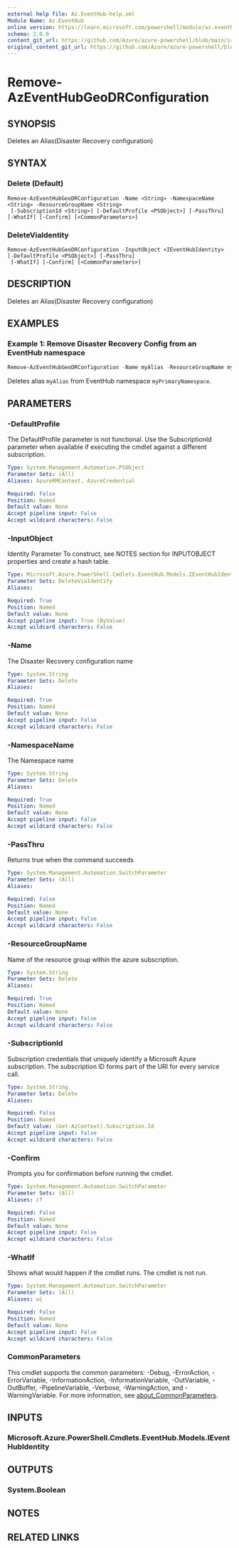 ```yaml
---
external help file: Az.EventHub-help.xml
Module Name: Az.EventHub
online version: https://learn.microsoft.com/powershell/module/az.eventhub/remove-azeventhubgeodrconfiguration
schema: 2.0.0
content_git_url: https://github.com/Azure/azure-powershell/blob/main/src/EventHub/EventHub/help/Remove-AzEventHubGeoDRConfiguration.md
original_content_git_url: https://github.com/Azure/azure-powershell/blob/main/src/EventHub/EventHub/help/Remove-AzEventHubGeoDRConfiguration.md
---
```


# Remove-AzEventHubGeoDRConfiguration

## SYNOPSIS
Deletes an Alias(Disaster Recovery configuration)

## SYNTAX

### Delete (Default)
```
Remove-AzEventHubGeoDRConfiguration -Name <String> -NamespaceName <String> -ResourceGroupName <String>
 [-SubscriptionId <String>] [-DefaultProfile <PSObject>] [-PassThru] [-WhatIf] [-Confirm] [<CommonParameters>]
```

### DeleteViaIdentity
```
Remove-AzEventHubGeoDRConfiguration -InputObject <IEventHubIdentity> [-DefaultProfile <PSObject>] [-PassThru]
 [-WhatIf] [-Confirm] [<CommonParameters>]
```

## DESCRIPTION
Deletes an Alias(Disaster Recovery configuration)

## EXAMPLES

### Example 1: Remove Disaster Recovery Config from an EventHub namespace
```powershell
Remove-AzEventHubGeoDRConfiguration -Name myAlias -ResourceGroupName myResourceGroup -NamespaceName myPrimaryNamespace
```

Deletes alias `myAlias` from EventHub namespace `myPrimaryNamespace`.

## PARAMETERS

### -DefaultProfile
The DefaultProfile parameter is not functional.
Use the SubscriptionId parameter when available if executing the cmdlet against a different subscription.

```yaml
Type: System.Management.Automation.PSObject
Parameter Sets: (All)
Aliases: AzureRMContext, AzureCredential

Required: False
Position: Named
Default value: None
Accept pipeline input: False
Accept wildcard characters: False
```

### -InputObject
Identity Parameter
To construct, see NOTES section for INPUTOBJECT properties and create a hash table.

```yaml
Type: Microsoft.Azure.PowerShell.Cmdlets.EventHub.Models.IEventHubIdentity
Parameter Sets: DeleteViaIdentity
Aliases:

Required: True
Position: Named
Default value: None
Accept pipeline input: True (ByValue)
Accept wildcard characters: False
```

### -Name
The Disaster Recovery configuration name

```yaml
Type: System.String
Parameter Sets: Delete
Aliases:

Required: True
Position: Named
Default value: None
Accept pipeline input: False
Accept wildcard characters: False
```

### -NamespaceName
The Namespace name

```yaml
Type: System.String
Parameter Sets: Delete
Aliases:

Required: True
Position: Named
Default value: None
Accept pipeline input: False
Accept wildcard characters: False
```

### -PassThru
Returns true when the command succeeds

```yaml
Type: System.Management.Automation.SwitchParameter
Parameter Sets: (All)
Aliases:

Required: False
Position: Named
Default value: None
Accept pipeline input: False
Accept wildcard characters: False
```

### -ResourceGroupName
Name of the resource group within the azure subscription.

```yaml
Type: System.String
Parameter Sets: Delete
Aliases:

Required: True
Position: Named
Default value: None
Accept pipeline input: False
Accept wildcard characters: False
```

### -SubscriptionId
Subscription credentials that uniquely identify a Microsoft Azure subscription.
The subscription ID forms part of the URI for every service call.

```yaml
Type: System.String
Parameter Sets: Delete
Aliases:

Required: False
Position: Named
Default value: (Get-AzContext).Subscription.Id
Accept pipeline input: False
Accept wildcard characters: False
```

### -Confirm
Prompts you for confirmation before running the cmdlet.

```yaml
Type: System.Management.Automation.SwitchParameter
Parameter Sets: (All)
Aliases: cf

Required: False
Position: Named
Default value: None
Accept pipeline input: False
Accept wildcard characters: False
```

### -WhatIf
Shows what would happen if the cmdlet runs.
The cmdlet is not run.

```yaml
Type: System.Management.Automation.SwitchParameter
Parameter Sets: (All)
Aliases: wi

Required: False
Position: Named
Default value: None
Accept pipeline input: False
Accept wildcard characters: False
```

### CommonParameters
This cmdlet supports the common parameters: -Debug, -ErrorAction, -ErrorVariable, -InformationAction, -InformationVariable, -OutVariable, -OutBuffer, -PipelineVariable, -Verbose, -WarningAction, and -WarningVariable. For more information, see [about_CommonParameters](http://go.microsoft.com/fwlink/?LinkID=113216).

## INPUTS

### Microsoft.Azure.PowerShell.Cmdlets.EventHub.Models.IEventHubIdentity

## OUTPUTS

### System.Boolean

## NOTES

## RELATED LINKS
